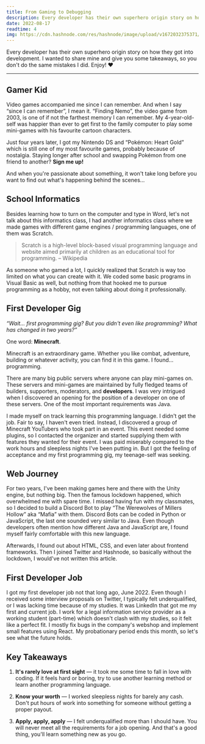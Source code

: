 ```yaml
---
title: From Gaming to Debugging
description: Every developer has their own superhero origin story on how they got into development. I wanted to share mine and give you some takeaways, so you don't do the same mistakes I did. Enjoy! ❤️
date: 2022-08-17
readtime: 4
img: https://cdn.hashnode.com/res/hashnode/image/upload/v1672032375371/fc036352-8796-4024-a6f9-b1280ca361bd.png?w=1600&h=840&fit=crop&crop=entropy&auto=compress,format&format=webp
---
```


Every developer has their own superhero origin story on how they got into development. I wanted to share mine and give you some takeaways, so you don't do the same mistakes I did. Enjoy! ❤️

---

## Gamer Kid

Video games accompanied me since I can remember. And when I say “since I can remember”, I mean it. “Finding Nemo”, the video game from 2003, is one of if not the farthest memory I can remember. My 4-year-old-self was happier than ever to get first to the family computer to play some mini-games with his favourite cartoon characters.

Just four years later, I got my Nintendo DS and “Pokémon: Heart Gold” which is still one of my most favourite games, probably because of nostalgia. Staying longer after school and swapping Pokémon from one friend to another? **Sign me up!**

And when you're passionate about something, it won't take long before you want to find out what's happening behind the scenes…

## School Informatics

Besides learning how to turn on the computer and type in Word, let's not talk about this informatics class, I had another informatics class where we made games with different game engines / programming languages, one of them was Scratch.

> Scratch is a high-level block-based visual programming language and website aimed primarily at children as an educational tool for programming. – Wikipedia

As someone who gamed a lot, I quickly realized that Scratch is way too limited on what you can create with it. We coded some basic programs in Visual Basic as well, but nothing from that hooked me to pursue programming as a hobby, not even talking about doing it professionally.

## First Developer Gig

_“Wait… first programming gig? But you didn't even like programming? What has changed in two years?”_

One word: **Minecraft**.

Minecraft is an extraordinary game. Whether you like combat, adventure, building or whatever activity, you can find it in this game. I found… programming.

There are many big public servers where anyone can play mini-games on. These servers and mini-games are maintained by fully fledged teams of builders, supporters, moderators, and **developers**. I was very intrigued when I discovered an opening for the position of a developer on one of these servers. One of the most important requirements was Java.

I made myself on track learning this programming language. I didn't get the job. Fair to say, I haven't even tried. Instead, I discovered a group of Minecraft YouTubers who took part in an event. This event needed some plugins, so I contacted the organizer and started supplying them with features they wanted for their event. I was paid miserably compared to the work hours and sleepless nights I've been putting in. But I got the feeling of acceptance and my first programming gig, my teenage-self was seeking.

## Web Journey

For two years, I've been making games here and there with the Unity engine, but nothing big. Then the famous lockdown happened, which overwhelmed me with spare time. I missed having fun with my classmates, so I decided to build a Discord Bot to play “The Werewolves of Millers Hollow” aka “Mafia” with them. Discord Bots can be coded in Python or JavaScript, the last one sounded very similar to Java. Even though developers often mention how different Java and JavaScript are, I found myself fairly comfortable with this new language.

Afterwards, I found out about HTML, CSS, and even later about frontend frameworks. Then I joined Twitter and Hashnode, so basically without the lockdown, I would've not written this article.

## First Developer Job

I got my first developer job not that long ago, June 2022. Even though I received some interview proposals on Twitter, I typically felt underqualified, or I was lacking time because of my studies. It was LinkedIn that got me my first and current job. I work for a legal information service provider as a working student (part-time) which doesn't clash with my studies, so it felt like a perfect fit. I mostly fix bugs in the company's webshop and implement small features using React. My probationary period ends this month, so let's see what the future holds.

## Key Takeaways

1. **It's rarely love at first sight** — it took me some time to fall in love with coding. If it feels hard or boring, try to use another learning method or learn another programming language.

2. **Know your worth** — I worked sleepless nights for barely any cash. Don't put hours of work into something for someone without getting a proper payout.

3. **Apply, apply, apply** — I felt underqualified more than I should have. You will never meet all the requirements for a job opening. And that's a good thing, you'll learn something new as you go.
